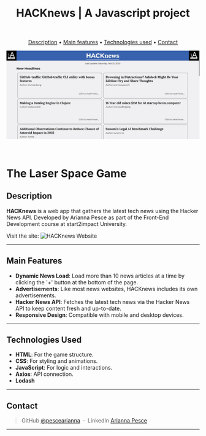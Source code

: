 <div align='center'>
        <h1>HACKnews | A Javascript project</h1>   
</div>

<br>

<div align='center'>
<p>
  <a href="#description">Description</a> •
  <a href="#main-features">Main features</a> •
  <a href="#technologies-used">Technologies used</a> •
  <a href="#contact">Contact</a>
</p>
</div>

![screenshot](./assets/img/Hacknews-screen-d.JPG)

<br>

# The Laser Space Game

## Description  

**HACKnews** is a web app that gathers the latest tech news using the Hacker News API. Developed by Arianna Pesce as part of the Front-End Development course at start2impact University.

Visit the site:
![HACKnews Website](https://hecknews-arianna-pesce.web.app/)

---  

## Main Features  

- **Dynamic News Load**: Load more than 10 news articles at a time by clicking the '+' button at the bottom of the page.
- **Advertisements**: Like most news websites, HACKnews includes its own advertisements.
- **Hacker News API**: Fetches the latest tech news via the Hacker News API to keep content fresh and up-to-date.
- **Responsive Design**: Compatible with mobile and desktop devices.  

---  

## Technologies Used  

- **HTML**: For the game structure.  
- **CSS**: For styling and animations.  
- **JavaScript**: For logic and interactions.  
- **Axios**: API connection.
- **Lodash**

---  

## Contact

> GitHub [@pescearianna](https://github.com/pescearianna) &nbsp;&middot;&nbsp;
> LinkedIn [Arianna Pesce](https://www.linkedin.com/in/ariannapesce/)

---
